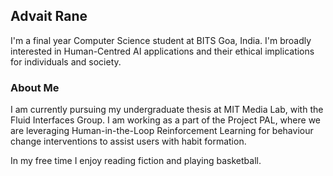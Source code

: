 ## Advait Rane

I'm a final year Computer Science student at BITS Goa, India. 
I'm broadly interested in Human-Centred AI applications and their ethical implications for individuals and society.

### About Me

 I am currently pursuing my undergraduate thesis at MIT Media Lab, with the Fluid Interfaces Group. I am working as a part of the Project PAL, where we are leveraging Human-in-the-Loop Reinforcement Learning for behaviour change interventions to assist users with habit formation.
 
 In my free time I enjoy reading fiction and playing basketball.
